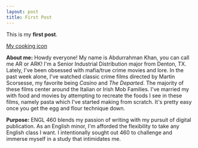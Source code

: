 ```yaml
---
layout: post
title: First Post
---
```


This is my **first post**.

[My cooking icon](https://www.bingingwithbabish.com)

**About me:**
Howdy everyone! My name is Abdurrahman Khan, you can call me AR or ARK! I'm a Senior Industrial Distribution major from Denton, TX. Lately, I've been obsessed with mafia/true crime movies and lore. In the past week alone, I've watched classic crime films directed by Martin Scorsesse, my favorite being *Casino* and *The Departed*. The majority of these films center around the Italian or Irish Mob Families. I've married my with food and movies by attempting to recreate the foods I see in these films, namely pasta which I've started making from scratch. It's pretty easy once you get the egg and flour technique down. 

**Purpose:** 
ENGL 460 blends my passion of writing with my pursuit of digital publication. As an English minor, I'm afforded the flexibility to take any English class I want. I intentionally sought out 460 to challenge and immerse myself in a study that intimidates me. 
